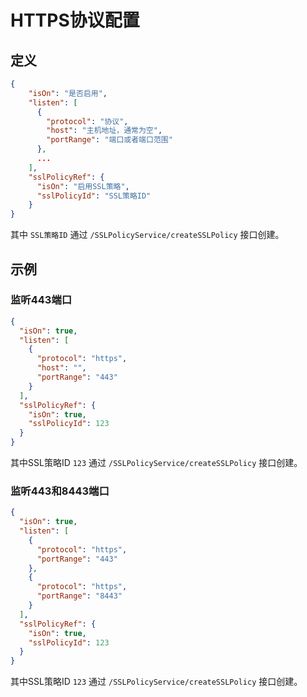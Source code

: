 # HTTPS协议配置

## 定义
~~~json
{
	"isOn": "是否启用",
  	"listen": [
      {
		"protocol": "协议",
		"host": "主机地址，通常为空",
		"portRange": "端口或者端口范围"
	  },
	  ...
	],
  	"sslPolicyRef": {
	  "isOn": "启用SSL策略",
	  "sslPolicyId": "SSL策略ID"
	}
}
~~~

其中 `SSL策略ID` 通过 `/SSLPolicyService/createSSLPolicy` 接口创建。

## 示例

### 监听443端口
~~~json
{
  "isOn": true,
  "listen": [
    {
      "protocol": "https",
      "host": "",
      "portRange": "443"
	}
  ],
  "sslPolicyRef": {
    "isOn": true,
    "sslPolicyId": 123
  }
}
~~~

其中SSL策略ID `123` 通过 `/SSLPolicyService/createSSLPolicy` 接口创建。

### 监听443和8443端口
~~~json
{
  "isOn": true,
  "listen": [
    {
      "protocol": "https",
      "portRange": "443"
	},
    {
      "protocol": "https",
      "portRange": "8443"
	}
  ],
  "sslPolicyRef": {
    "isOn": true,
    "sslPolicyId": 123
  }
}
~~~

其中SSL策略ID `123` 通过 `/SSLPolicyService/createSSLPolicy` 接口创建。
